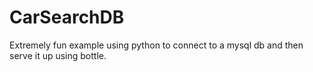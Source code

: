 CarSearchDB
===========

Extremely fun example using python to connect to a mysql db and then serve it up using bottle.
